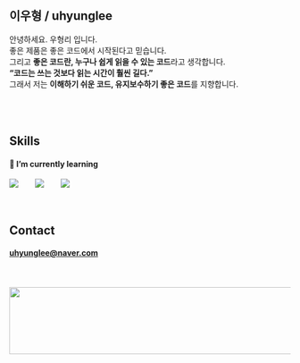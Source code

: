 ## 이우형 / uhyunglee
안녕하세요. 우형리 입니다.<br>
좋은 제품은 좋은 코드에서 시작된다고 믿습니다.<br>
그리고 **좋은 코드란, 누구나 쉽게 읽을 수 있는 코드**라고 생각합니다.<br>
**“코드는 쓰는 것보다 읽는 시간이 훨씬 길다.”**<br>
그래서 저는 **이해하기 쉬운 코드, 유지보수하기 좋은 코드**를 지향합니다.<br>
<br />
<br />
<br />  
## Skills
#### 🌱 I’m currently learning 
<div style="display:flex;gap:30px;flex-wrap:wrap;">
    <img src="https://img.shields.io/badge/Java-007396?style=for-the-badge&logo=Java&logoColor=white">
    <img src="https://img.shields.io/badge/Spring-6DB33F.svg?&style=for-the-badge&logo=Spring&logoColor=white">
    <img src="https://img.shields.io/badge/js-F7DF1E?style=for-the-badge&logo=javascript&logoColor=black">
</div>
<br />
<br />

  
## Contact
#### uhyunglee@naver.com
<br />
<br />
<a href="https://www.gitanimals.org/en_US?utm_medium=image&utm_source=uhyunglee&utm_content=line">
  <img
    src="https://render.gitanimals.org/lines/uhyunglee?pet-id=702072139958004975"
    width="600"
    height="120"
  />
</a>
<br />
  
  
  
